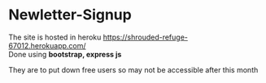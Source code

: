 # Newletter-Signup

The site is hosted in heroku https://shrouded-refuge-67012.herokuapp.com/   
Done using **bootstrap, express js**    


They are to put down free users so may not be accessible after this month
